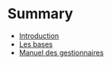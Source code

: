 # Summary

* [Introduction](README.md)
* [Les bases](chapter1.md)
* [Manuel des gestionnaires](manuel_des_gestionnaires.md)

